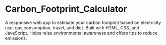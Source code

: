 # Carbon_Footprint_Calculator
A responsive web app to estimate your carbon footprint based on electricity use, gas consumption, travel, and diet. Built with HTML, CSS, and JavaScript. Helps raise environmental awareness and offers tips to reduce emissions.
